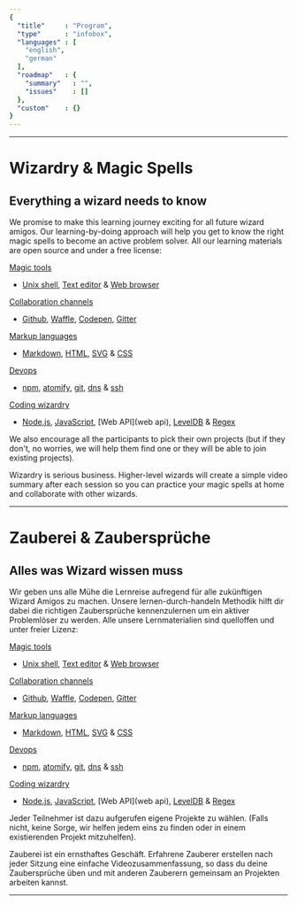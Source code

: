 ```yaml
---
{
  "title"     : "Program",
  "type"      : "infobox",
  "languages" : [
    "english",
    "german"
  ],
  "roadmap"   : {
    "summary"   : "",
    "issues"    : []
  },
  "custom"    : {}
}
---
```


---
[](@english)
# Wizardry & Magic Spells

## Everything a wizard needs to know

We promise to make this learning journey exciting for all future wizard amigos. Our learning-by-doing approach will help you get to know the right magic spells to become an active problem solver. All our learning materials are open source and under a free license:

[Magic tools](magictools)  
  * [Unix shell](unixshell), [Text editor](texteditor) & [Web browser](webbrowser)

[Collaboration channels](collaborationchannels)  
  * [Github](github), [Waffle](waffle), [Codepen](codepen), [Gitter](gitter)

[Markup languages](markuplanguages)  
  * [Markdown](markdown), [HTML](html), [SVG](svg) & [CSS](cs)

[Devops](devops)  
  * [npm](npm), [atomify](atomify), [git](git), [dns](dns) & [ssh](ssh)

[Coding wizardry](codingwizardry)  
  * [Node.js](node.js), [JavaScript](javascript), [Web API](web api), [LevelDB](leveldb) & [Regex](regex)

We also encourage all the participants to pick their own projects (but if they don't, no worries, we will help them find one or they will be able to join existing projects).

Wizardry is serious business. Higher-level wizards will create a simple video summary after each session so you can practice your magic spells at home and collaborate with other wizards.

---
[](@german)
# Zauberei & Zaubersprüche

## Alles was Wizard wissen muss

Wir geben uns alle Mühe die Lernreise aufregend für alle zukünftigen Wizard Amigos zu machen. Unsere lernen-durch-handeln Methodik hilft dir dabei die richtigen Zaubersprüche kennenzulernen um ein aktiver Problemlöser zu werden. Alle unsere Lernmaterialien sind quelloffen und unter freier Lizenz:

[Magic tools](magictools)  
  * [Unix shell](unixshell), [Text editor](texteditor) & [Web browser](webbrowser)

[Collaboration channels](collaborationchannels)  
  * [Github](github), [Waffle](waffle), [Codepen](codepen), [Gitter](gitter)

[Markup languages](markuplanguages)  
  * [Markdown](markdown), [HTML](html), [SVG](svg) & [CSS](cs)

[Devops](devops)  
  * [npm](npm), [atomify](atomify), [git](git), [dns](dns) & [ssh](ssh)

[Coding wizardry](codingwizardry)  
  * [Node.js](node.js), [JavaScript](javascript), [Web API](web api), [LevelDB](leveldb) & [Regex](regex)

Jeder Teilnehmer ist dazu aufgerufen eigene Projekte zu wählen. (Falls nicht, keine Sorge, wir helfen jedem eins zu finden oder in einem existierenden Projekt mitzuhelfen).

Zauberei ist ein ernsthaftes Geschäft. Erfahrene Zauberer erstellen nach jeder Sitzung eine einfache Videozusammenfassung, so dass du deine Zaubersprüche üben und mit anderen Zauberern gemeinsam an Projekten arbeiten kannst.

---

[magictools]: https://github.com/wizardamigosinstitute/program/tree/master/magictools (Learning Materials & Screencasts)
[unixshell]: https://github.com/wizardamigosinstitute/program/tree/master/magictools/unixshell (Learning Materials & Screencasts)
[texteditor]: https://github.com/wizardamigosinstitute/program/tree/master/magictools/texteditor (Learning Materials & Screencasts)
[webbrowser]: https://github.com/wizardamigosinstitute/program/tree/master/magictools/webbrowser (Learning Materials & Screencasts)

[collaborationchannels]: https://github.com/wizardamigosinstitute/program/tree/master/collaborationchannels (Learning Materials & Screencasts)
[github]: https://github.com/wizardamigosinstitute/program/tree/master/collaborationchannels/github (Learning Materials & Screencasts)
[waffle]: https://github.com/wizardamigosinstitute/program/tree/master/collaborationchannels/waffle (Learning Materials & Screencasts)
[codepen]: https://github.com/wizardamigosinstitute/program/tree/master/collaborationchannels/codepen (Learning Materials & Screencasts)
[gitter]: https://github.com/wizardamigosinstitute/program/tree/master/collaborationchannels/gitter (Learning Materials & Screencasts)
[twitter]: https://github.com/wizardamigosinstitute/program/tree/master/collaborationchannels/twitter (Learning Materials & Screencasts)
[medium]: https://github.com/wizardamigosinstitute/program/tree/master/collaborationchannels/medium (Learning Materials & Screencasts)

[markuplanguages]: https://github.com/wizardamigosinstitute/program/tree/master/markuplanguages (Learning Materials & Screencasts)
[markdown]: https://github.com/wizardamigosinstitute/program/tree/master/markuplanguages/markdown (Learning Materials & Screencasts)
[html]: https://github.com/wizardamigosinstitute/program/tree/master/markuplanguages/html (Learning Materials & Screencasts)
[svg]: https://github.com/wizardamigosinstitute/program/tree/master/markuplanguages/svg (Learning Materials & Screencasts)
[css]: https://github.com/wizardamigosinstitute/program/tree/master/markuplanguages/css (Learning Materials & Screencasts)

[devops]: https://github.com/wizardamigosinstitute/program/tree/master/devops (Learning Materials & Screencasts)
[npm]: https://github.com/wizardamigosinstitute/program/tree/master/devops/npm (Learning Materials & Screencasts)
[atomify]: https://github.com/wizardamigosinstitute/program/tree/master/devops/atomify (Learning Materials & Screencasts)
[git]: https://github.com/wizardamigosinstitute/program/tree/master/devops/git (Learning Materials & Screencasts)
[dns]: https://github.com/wizardamigosinstitute/program/tree/master/devops/dns (Learning Materials & Screencasts)
[ssh]: https://github.com/wizardamigosinstitute/program/tree/master/devops/ssh (Learning Materials & Screencasts)

[codingwizardry]: https://github.com/wizardamigosinstitute/program/tree/master/codingwizardry (Learning Materials & Screencasts)
[node.js]: https://github.com/wizardamigosinstitute/program/tree/master/codingwizardry/nodejs (Learning Materials & Screencasts)
[javascript]: https://github.com/wizardamigosinstitute/program/tree/master/codingwizardry/javascript (Learning Materials & Screencasts)
[webapi]: https://github.com/wizardamigosinstitute/program/tree/master/codingwizardry/webapi (Learning Materials & Screencasts)
[leveldb]: https://github.com/wizardamigosinstitute/program/tree/master/codingwizardry/leveldb (Learning Materials & Screencasts)
[regex]: https://github.com/wizardamigosinstitute/program/tree/master/codingwizardry/regex (Learning Materials & Screencasts)
